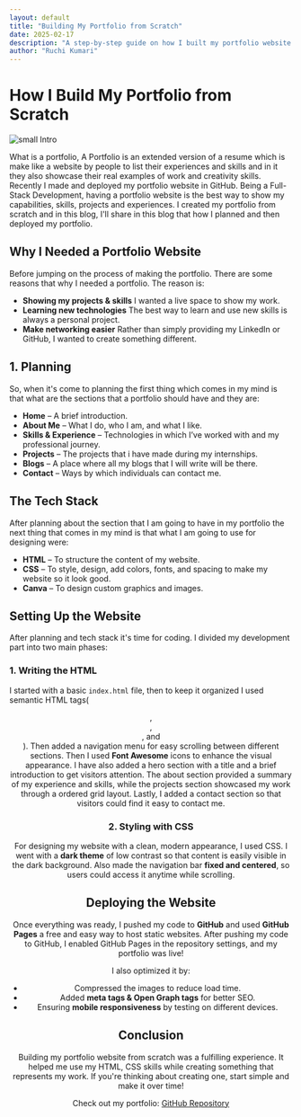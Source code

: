 ```yaml
---
layout: default
title: "Building My Portfolio from Scratch"
date: 2025-02-17
description: "A step-by-step guide on how I built my portfolio website from scratch using HTML, CSS, and GitHub Pages."
author: "Ruchi Kumari"
---
```


# How I Build My Portfolio from Scratch

<img src="/blogs/images/portfolio.jpg" alt="small Intro">

What is a portfolio, A Portfolio is an extended version of a resume which is make like a website by people to list their experiences and skills and in it they also showcase their real examples of work and creativity skills. Recently I made and deployed my portfolio website in GitHub. Being a Full-Stack Development, having a portfolio website is the best way to show my capabilities, skills, projects and experiences. I created my portfolio from scratch and in this blog, I'll share in this blog that how I planned and then deployed my portfolio.

## Why I Needed a Portfolio Website

Before jumping on the process of making the portfolio. There are some reasons that why I needed a portfolio. The reason is:

- **Showing my projects & skills** I wanted a live space to show my work.
- **Learning new technologies** The best way to learn and use new skills is always a personal project.
- **Make networking easier** Rather than simply providing my LinkedIn or GitHub, I wanted to create something different.

## 1. Planning

So, when it's come to planning the first thing which comes in my mind is that what are the sections that a portfolio should have and they are:

- **Home** – A brief introduction.
- **About Me** – What I do, who I am, and what I like.
- **Skills & Experience** – Technologies in which I’ve worked with and my professional journey.
- **Projects** – The projects that i have made during my internships.
- **Blogs** – A place where all my blogs that I will write will be there.
- **Contact** – Ways by which individuals can contact me.

## The Tech Stack

After planning about the section that I am going to have in my portfolio the next thing that comes in my mind is that what I am going to use for designing were:

- **HTML** – To structure the content of my website.
- **CSS** – To style, design, add colors, fonts, and spacing to make my website so it look good.
- **Canva** – To design custom graphics and images.

## Setting Up the Website

After planning and tech stack it's time for coding. I divided my development part into two main phases:

### 1. Writing the HTML

I started with a basic `index.html` file, then to keep it organized I used semantic HTML tags(<header>, <nav>, <section>, and <footer>). Then added a navigation menu for easy scrolling between different sections. Then I used **Font Awesome** icons to enhance the visual appearance. I have also added a hero section with a title and a brief introduction to get visitors attention. The about section provided a summary of my experience and skills, while the projects section showcased my work through a ordered grid layout. Lastly, I added a contact section so that visitors could find it easy to contact me.

### 2. Styling with CSS

For designing my website with a clean, modern appearance, I used CSS. I went with a **dark theme** of low contrast so that content is easily visible in the dark background. Also made the navigation bar **fixed and centered**, so users could access it anytime while scrolling.

## Deploying the Website

Once everything was ready, I pushed my code to **GitHub** and used **GitHub Pages** a free and easy way to host static websites. After pushing my code to GitHub, I enabled GitHub Pages in the repository settings, and my portfolio was live!

I also optimized it by:

- Compressed the images to reduce load time.
- Added **meta tags & Open Graph tags** for better SEO.
- Ensuring **mobile responsiveness** by testing on different devices.

## Conclusion

Building my portfolio website from scratch was a fulfilling experience. It helped me use my HTML, CSS skills while creating something that represents my work. If you're thinking about creating one, start simple and make it over time!

Check out my portfolio: [GitHub Repository](https://github.com/ruchiikr)
